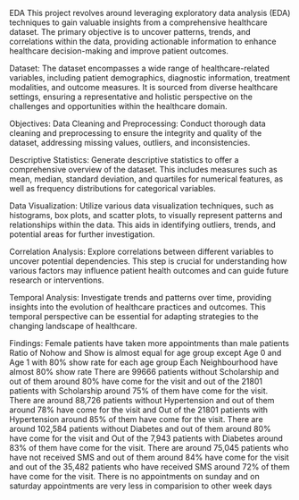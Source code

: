 EDA
This project revolves around leveraging exploratory data analysis (EDA) techniques to gain valuable insights from a comprehensive healthcare dataset. The primary objective is to uncover patterns, trends, and correlations within the data, providing actionable information to enhance healthcare decision-making and improve patient outcomes.

Dataset: The dataset encompasses a wide range of healthcare-related variables, including patient demographics, diagnostic information, treatment modalities, and outcome measures. It is sourced from diverse healthcare settings, ensuring a representative and holistic perspective on the challenges and opportunities within the healthcare domain.

Objectives:
Data Cleaning and Preprocessing: Conduct thorough data cleaning and preprocessing to ensure the integrity and quality of the dataset, addressing missing values, outliers, and inconsistencies.

Descriptive Statistics: Generate descriptive statistics to offer a comprehensive overview of the dataset. This includes measures such as mean, median, standard deviation, and quartiles for numerical features, as well as frequency distributions for categorical variables.

Data Visualization: Utilize various data visualization techniques, such as histograms, box plots, and scatter plots, to visually represent patterns and relationships within the data. This aids in identifying outliers, trends, and potential areas for further investigation.

Correlation Analysis: Explore correlations between different variables to uncover potential dependencies. This step is crucial for understanding how various factors may influence patient health outcomes and can guide future research or interventions.

Temporal Analysis: Investigate trends and patterns over time, providing insights into the evolution of healthcare practices and outcomes. This temporal perspective can be essential for adapting strategies to the changing landscape of healthcare.

Findings:
Female patients have taken more appointments than male patients
Ratio of Nohow and Show is almost equal for age group except Age 0 and Age 1 with 80% show rate for each age group
Each Neighbourhood have almost 80% show rate
There are 99666 patients without Scholarship and out of them around 80% have come for the visit and out of the 21801 patients with Scholarship around 75% of them have come for the visit.
There are around 88,726 patients without Hypertension and out of them around 78% have come for the visit and Out of the 21801 patients with Hypertension around 85% of them have come for the visit.
There are around 102,584 patients without Diabetes and out of them around 80% have come for the visit and Out of the 7,943 patients with Diabetes around 83% of them have come for the visit.
There are around 75,045 patients who have not received SMS and out of them around 84% have come for the visit and out of the 35,482 patients who have received SMS around 72% of them have come for the visit.
There is no appointments on sunday and on saturday appointments are very less in comparision to other week days
